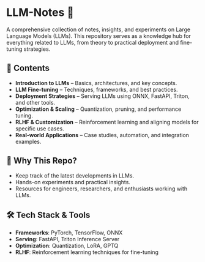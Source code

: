 # LLM-Notes 🚀

A comprehensive collection of notes, insights, and experiments on Large Language Models (LLMs). This repository serves as a knowledge hub for everything related to LLMs, from theory to practical deployment and fine-tuning strategies.

## 📌 Contents

- **Introduction to LLMs** – Basics, architectures, and key concepts.
- **LLM Fine-tuning** – Techniques, frameworks, and best practices.
- **Deployment Strategies** – Serving LLMs using ONNX, FastAPI, Triton, and other tools.
- **Optimization & Scaling** – Quantization, pruning, and performance tuning.
- **RLHF & Customization** – Reinforcement learning and aligning models for specific use cases.
- **Real-world Applications** – Case studies, automation, and integration examples.

## 🚀 Why This Repo?

- Keep track of the latest developments in LLMs.
- Hands-on experiments and practical insights.
- Resources for engineers, researchers, and enthusiasts working with LLMs.

## 🛠 Tech Stack & Tools

- **Frameworks**: PyTorch, TensorFlow, ONNX
- **Serving**: FastAPI, Triton Inference Server
- **Optimization**: Quantization, LoRA, GPTQ
- **RLHF**: Reinforcement learning techniques for fine-tuning
